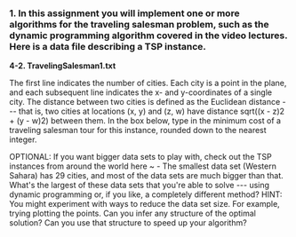 ### 1. In this assignment you will implement one or more algorithms for the traveling salesman problem, such as the dynamic programming algorithm covered in the video lectures. Here is a data file describing a TSP instance.

**4-2. TravelingSalesman1.txt**

The first line indicates the number of cities. Each city is a point in the plane, and each subsequent line indicates the x- and y-coordinates of a single city.
The distance between two cities is defined as the Euclidean distance --- that is, two cities at locations (x, y) and (z, w) have distance sqrt((x - z)2 + (y - w)2) between them.
In the box below, type in the minimum cost of a traveling salesman tour for this instance, rounded down to the nearest integer.

OPTIONAL: If you want bigger data sets to play with, check out the TSP instances from around the world here ~ - The smallest data set (Western Sahara) has 29 cities, and most of the data sets are much bigger than that. What's the largest of these data sets that you're able to solve --- using dynamic programming or, if you like, a completely different method?
HINT: You might experiment with ways to reduce the data set size. For example, trying plotting the points. Can you infer any structure of the optimal solution? Can you use that structure to speed up your algorithm?